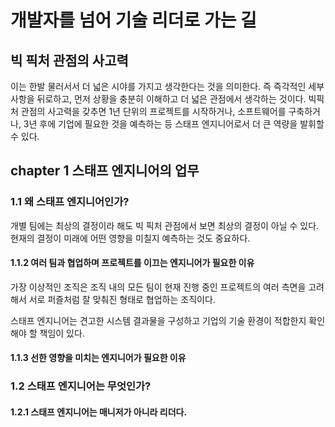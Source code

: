 # 개발자를 넘어 기술 리더로 가는 길

## 빅 픽처 관점의 사고력
이는 한발 물러서서 더 넓은 시야를 가지고 생각한다는 것을 의미한다. 즉 즉각적인 세부사항을 뒤로하고, 먼저 상황을 충분히 이해하고 
더 넓은 관점에서 생각하는 것이다. 빅픽처 관점의 사고력을 갖추면 1년 단위의 프로젝트를 시작하거나, 소프트웨어를 구축하거나, 3년 후에 기업에 필요한 것을 예측하는 등
스태프 엔지니어로서 더 큰 역량을 발휘할 수 있다.

## chapter 1 스태프 엔지니어의 업무

### 1.1 왜 스태프 엔지니어인가?
개별 팀에는 최상의 결정이라 해도 빅 픽처 관점에서 보면 최상의 결정이 아닐 수 있다.
현재의 결정이 미래에 어떤 영향을 미칠지 예측하는 것도 중요하다.

#### 1.1.2 여러 팀과 협업하며 프로젝트를 이끄는 엔지니어가 필요한 이유
가장 이상적인 조직은 조직 내의 모든 팀이 현재 진행 중인 프로젝트의 여러 측면을 고려해서 서로 퍼즐처럼
잘 맞춰진 형태로 협업하는 조직이다.

스태프 엔지니어는 견고한 시스템 결과물을 구성하고 기업의 기술 환경이 적합한지 확인해야 할 책임이 있다.

#### 1.1.3 선한 영향을 미치는 엔지니어가 필요한 이유

### 1.2 스태프 엔지니어는 무엇인가?

#### 1.2.1 스태프 엔지니어는 매니저가 아니라 리더다.


